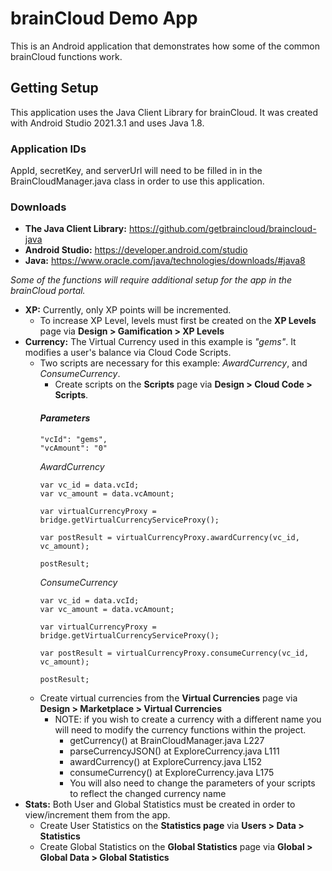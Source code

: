 # brainCloud Demo App
This is an Android application that demonstrates how some of the common brainCloud functions work.

## Getting Setup
This application uses the Java Client Library for brainCloud. It was created with Android Studio 2021.3.1 and uses Java 1.8.

### Application IDs
AppId, secretKey, and serverUrl will need to be filled in in the BrainCloudManager.java class in order to use this application.

### Downloads
- **The Java Client Library:** https://github.com/getbraincloud/braincloud-java
- **Android Studio:** https://developer.android.com/studio
- **Java:** https://www.oracle.com/java/technologies/downloads/#java8

*Some of the functions will require additional setup for the app in the brainCloud portal.*
- **XP:** Currently, only XP points will be incremented. 
	- To increase XP Level, levels must first be created on the **XP Levels** page via **Design > Gamification > XP Levels**
- **Currency:** The Virtual Currency used in this example is *"gems"*. It modifies a user's balance via Cloud Code Scripts.
	- Two scripts are necessary for this example: *AwardCurrency*, and *ConsumeCurrency*.
		- Create scripts on the **Scripts** page via **Design > Cloud Code > Scripts**.
		#### *Parameters*
		```
		"vcId": "gems",
		"vcAmount": "0"
		```
		*AwardCurrency*
		```
		var vc_id = data.vcId;
		var vc_amount = data.vcAmount;
		
		var virtualCurrencyProxy = bridge.getVirtualCurrencyServiceProxy();
		
		var postResult = virtualCurrencyProxy.awardCurrency(vc_id, vc_amount);
		
		postResult;
		```
		*ConsumeCurrency*
		```
		var vc_id = data.vcId;
		var vc_amount = data.vcAmount;
		
		var virtualCurrencyProxy = bridge.getVirtualCurrencyServiceProxy();
		
		var postResult = virtualCurrencyProxy.consumeCurrency(vc_id, vc_amount);
		
		postResult;
		```
	- Create virtual currencies from the **Virtual Currencies** page via **Design > Marketplace > Virtual Currencies**
		- NOTE: if you wish to create a currency with a different name you will need to modify the currency functions within the project.
			- getCurrency() at BrainCloudManager.java L227
			- parseCurrencyJSON() at ExploreCurrency.java L111
			- awardCurrency() at ExploreCurrency.java L152
			- consumeCurrency() at ExploreCurrency.java L175
			- You will also need to change the parameters of your scripts to reflect the changed currency name
- **Stats:** Both User and Global Statistics must be created in order to view/increment them from the app.
	- Create User Statistics on the **Statistics page** via **Users > Data > Statistics**
	- Create Global Statistics on the **Global Statistics** page via **Global > Global Data > Global Statistics**
